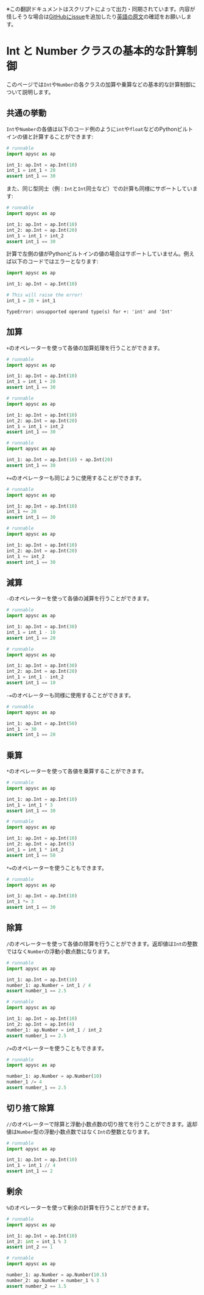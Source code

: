 <span class="inconspicuous-txt">※この翻訳ドキュメントはスクリプトによって出力・同期されています。内容が怪しそうな場合は<a href="https://github.com/simon-ritchie/apysc/issues" target="_blank">GitHubにissue</a>を追加したり[英語の原文](../en/int_and_number_arithmetic_operations.html)の確認をお願いします。</span>

# Int と Number クラスの基本的な計算制御

このページでは`Int`や`Number`の各クラスの加算や乗算などの基本的な計算制御について説明します。

## 共通の挙動

`Int`や`Number`の各値は以下のコード例のように`int`や`float`などのPythonビルトインの値と計算することができます:

```py
# runnable
import apysc as ap

int_1: ap.Int = ap.Int(10)
int_1 = int_1 + 20
assert int_1 == 30
```

また、同じ型同士（例 : `Int`と`Int`同士など）での計算も同様にサポートしています:

```py
# runnable
import apysc as ap

int_1: ap.Int = ap.Int(10)
int_2: ap.Int = ap.Int(20)
int_1 = int_1 + int_2
assert int_1 == 30
```

計算で左側の値がPythonビルトインの値の場合はサポートしていません。例えば以下のコードではエラーとなります:

```py
import apysc as ap

int_1: ap.Int = ap.Int(10)

# This will raise the error!
int_1 = 20 + int_1
```

```
TypeError: unsupported operand type(s) for +: 'int' and 'Int'
```

## 加算

`+`のオペレーターを使って各値の加算処理を行うことができます。

```py
# runnable
import apysc as ap

int_1: ap.Int = ap.Int(10)
int_1 = int_1 + 20
assert int_1 == 30
```

```py
# runnable
import apysc as ap

int_1: ap.Int = ap.Int(10)
int_2: ap.Int = ap.Int(20)
int_1 = int_1 + int_2
assert int_1 == 30
```

```py
# runnable
import apysc as ap

int_1: ap.Int = ap.Int(10) + ap.Int(20)
assert int_1 == 30
```

`+=`のオペレーターも同じように使用することができます。

```py
# runnable
import apysc as ap

int_1: ap.Int = ap.Int(10)
int_1 += 20
assert int_1 == 30
```

```py
# runnable
import apysc as ap

int_1: ap.Int = ap.Int(10)
int_2: ap.Int = ap.Int(20)
int_1 += int_2
assert int_1 == 30
```

## 減算

`-`のオペレーターを使って各値の減算を行うことができます。

```py
# runnable
import apysc as ap

int_1: ap.Int = ap.Int(30)
int_1 = int_1 - 10
assert int_1 == 20
```

```py
# runnable
import apysc as ap

int_1: ap.Int = ap.Int(30)
int_2: ap.Int = ap.Int(20)
int_1 = int_1 - int_2
assert int_1 == 10
```

`-=`のオペレーターも同様に使用することができます。

```py
# runnable
import apysc as ap

int_1: ap.Int = ap.Int(50)
int_1 -= 30
assert int_1 == 20
```

## 乗算

`*`のオペレーターを使って各値を乗算することができます。

```py
# runnable
import apysc as ap

int_1: ap.Int = ap.Int(10)
int_1 = int_1 * 3
assert int_1 == 30
```

```py
# runnable
import apysc as ap

int_1: ap.Int = ap.Int(10)
int_2: ap.Int = ap.Int(5)
int_1 = int_1 * int_2
assert int_1 == 50
```

`*=`のオペレーターを使うこともできます。

```py
# runnable
import apysc as ap

int_1: ap.Int = ap.Int(10)
int_1 *= 3
assert int_1 == 30
```

## 除算

`/`のオペレーターを使って各値の除算を行うことができます。返却値は`Int`の整数ではなく`Number`の浮動小数点数になります。

```py
# runnable
import apysc as ap

int_1: ap.Int = ap.Int(10)
number_1: ap.Number = int_1 / 4
assert number_1 == 2.5
```

```py
# runnable
import apysc as ap

int_1: ap.Int = ap.Int(10)
int_2: ap.Int = ap.Int(4)
number_1: ap.Number = int_1 / int_2
assert number_1 == 2.5
```

`/=`のオペレーターを使うこともできます。

```py
# runnable
import apysc as ap

number_1: ap.Number = ap.Number(10)
number_1 /= 4
assert number_1 == 2.5
```

## 切り捨て除算

`//`のオペレーターで除算と浮動小数点数の切り捨てを行うことができます。返却値は`Number`型の浮動小数点数ではなく`Int`の整数となります。

```py
# runnable
import apysc as ap

int_1: ap.Int = ap.Int(10)
int_1 = int_1 // 4
assert int_1 == 2
```

## 剰余

`%`のオペレーターを使って剰余の計算を行うことができます。

```py
# runnable
import apysc as ap

int_1: ap.Int = ap.Int(10)
int_2: int = int_1 % 3
assert int_2 == 1
```

```py
# runnable
import apysc as ap

number_1: ap.Number = ap.Number(10.5)
number_2: ap.Number = number_1 % 3
assert number_2 == 1.5
```